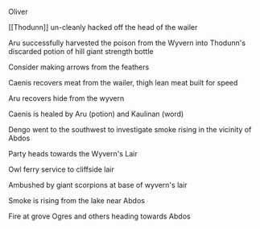 Oliver

[[Thodunn]] un-cleanly hacked off the head of the wailer

Aru successfully harvested the poison from the Wyvern into Thodunn's discarded potion of hill giant strength bottle

Consider making arrows from the feathers

Caenis recovers meat from the wailer, thigh lean meat built for speed

Aru recovers hide from the wyvern

Caenis is healed by Aru (potion) and Kaulinan (word)

Dengo went to the southwest to investigate smoke rising in the vicinity of Abdos

Party heads towards the Wyvern's Lair

Owl ferry service to cliffside lair


Ambushed by giant scorpions at base of wyvern's lair

Smoke is rising from the lake near Abdos

Fire at grove
Ogres and others heading towards Abdos


